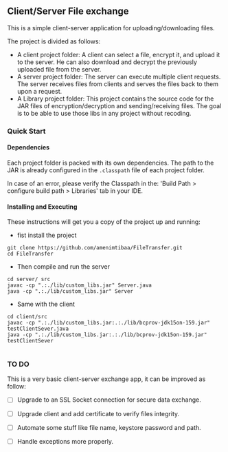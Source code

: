 ## Client/Server File exchange 

This is a simple client-server application for uploading/downloading files. 

The project is divided as follows: 

*  A client project folder: A client can select a file, encrypt it, and upload it to the server. He can also download and decrypt the previously uploaded file from the server.
*  A server project folder: The server can execute multiple client requests. The server receives files from clients and serves the files back to them upon a request.
*  A Library project folder: This project contains the source code for the JAR files of encryption/decryption and sending/receiving files. The goal is to be able to use those libs in any project without recoding.


### Quick Start

#### Dependencies

Each project folder is packed with its own dependencies. The path to the JAR is already configured in the `.classpath` file of each project folder.

In case of an error, please verify the Classpath in the: 'Build Path > configure build path > Libraries' tab in your IDE.

#### Installing and Executing

These instructions will get you a copy of the project up and running:

* fist install the project
```
git clone https://github.com/amenimtibaa/FileTransfer.git
cd FileTransfer
```
* Then compile and run the server
```
cd server/ src
javac -cp ".:./lib/custom_libs.jar" Server.java
java -cp ".:./lib/custom_libs.jar" Server
```
* Same with the client
```
cd client/src
javac -cp ".:./lib/custom_libs.jar:.:./lib/bcprov-jdk15on-159.jar" testClientSever.java 
java -cp ".:./lib/custom_libs.jar:.:./lib/bcprov-jdk15on-159.jar" testClientSever
 
```
### TO DO
This is a very basic client-server exchange app, it can be improved as follow: 

- [ ] Upgrade to an SSL Socket connection for secure data exchange.

- [ ] Upgrade client and add certificate to verify files integrity.

- [ ] Automate some stuff like file name, keystore password and path.

- [ ] Handle exceptions more properly.

